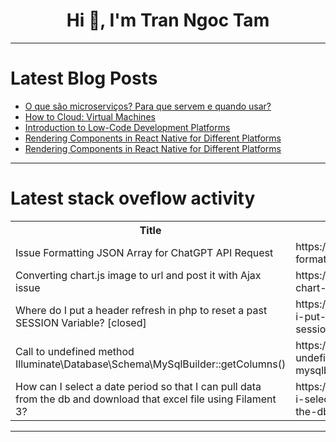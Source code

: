 <h1 align="center">Hi 👋, I'm Tran Ngoc Tam</h1>

---

# Latest Blog Posts 
<!-- BLOG-POST-LIST:START -->
- [O que são microserviços? Para que servem e quando usar?](https://dev.to/kauegatto/o-que-sao-microservicos-para-que-servem-e-quando-usar-mb3)
- [How to Cloud: Virtual Machines](https://dev.to/aws-builders/how-to-cloud-virtual-machines-4h0)
- [Introduction to Low-Code Development Platforms](https://dev.to/kartikmehta8/introduction-to-low-code-development-platforms-2fj5)
- [Rendering Components in React Native for Different Platforms](https://dev.to/paulocappa/rendering-components-in-react-native-for-different-platforms-4ckg)
- [Rendering Components in React Native for Different Platforms](https://dev.to/paulocappa/rendering-components-in-react-native-for-different-platforms-e54)
<!-- BLOG-POST-LIST:END -->

---

# Latest stack oveflow activity
<table>
  <tr><th>Title</th><th>Link</th></tr>
  <!-- STACKOVERFLOW:START --><tr><td>Issue Formatting JSON Array for ChatGPT API Request</td><td>https://stackoverflow.com/questions/78445701/issue-formatting-json-array-for-chatgpt-api-request</td></tr><tr><td>Converting chart.js image to url and post it with Ajax issue</td><td>https://stackoverflow.com/questions/78445656/converting-chart-js-image-to-url-and-post-it-with-ajax-issue</td></tr><tr><td>Where do I put a header refresh in php to reset a past SESSION Variable? [closed]</td><td>https://stackoverflow.com/questions/78445497/where-do-i-put-a-header-refresh-in-php-to-reset-a-past-session-variable</td></tr><tr><td>Call to undefined method Illuminate\Database\Schema\MySqlBuilder::getColumns&lpar;&rpar;</td><td>https://stackoverflow.com/questions/78445495/call-to-undefined-method-illuminate-database-schema-mysqlbuildergetcolumns</td></tr><tr><td>How can I select a date period so that I can pull data from the db and download that excel file using Filament 3?</td><td>https://stackoverflow.com/questions/78445483/how-can-i-select-a-date-period-so-that-i-can-pull-data-from-the-db-and-download</td></tr><!-- STACKOVERFLOW:END -->
</table>

---



